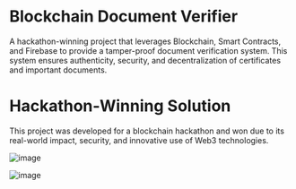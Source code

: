 # Blockchain Document Verifier

A hackathon-winning project that leverages Blockchain, Smart Contracts, and Firebase to provide a tamper-proof document verification system. This system ensures authenticity, security, and decentralization of certificates and important documents.

# Hackathon-Winning Solution

This project was developed for a blockchain hackathon and won due to its real-world impact, security, and innovative use of Web3 technologies.


![image](https://github.com/user-attachments/assets/832ee842-3130-4f3e-83fe-ca3547c6a6e9)

![image](https://github.com/user-attachments/assets/24b94bfb-ac1a-4e4a-a25f-107b8e43b9d8)

